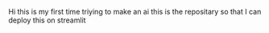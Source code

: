 Hi this is my first time triying to make an ai this is the repositary so that I can deploy this on streamlit
